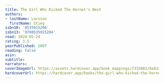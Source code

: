 ```yaml
---
title: The Girl Who Kicked The Hornet's Nest
authors:
- lastName: Larsson
  firstName: Stieg
isbn10: '8535915206'
isbn13: '9788535915204'
read: 2024-05-24
rating: 3.5
yearPublished: 2007
reading: false
asin:
subtitle:
narrators:
coverImageUrl: https://assets.hardcover.app/book_mappings/7332882/9a42a57b3d3bc0b88bb57069767caa2ba55bf2c6.jpeg
hardcoverUrl: https://hardcover.app/books/the-girl-who-kicked-the-hornets-nest-9f685be0-bfdd-4031-8b74-6a6930893290/editions/30401479
---
```

